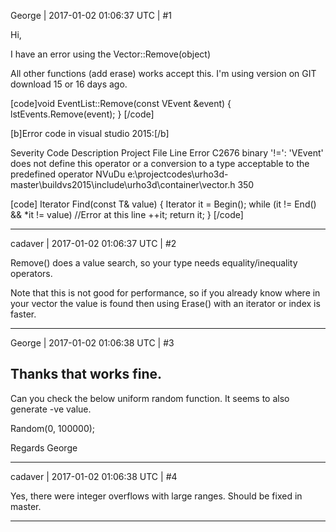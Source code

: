 George | 2017-01-02 01:06:37 UTC | #1

Hi, 

I have an error using the Vector::Remove(object)

All other functions (add erase) works accept this. I'm using version on GIT download 15 or 16 days ago.

[code]void EventList::Remove(const VEvent &event)
{
	lstEvents.Remove(event);
}
[/code]


[b]Error code in visual studio 2015:[/b]

Severity	Code	Description	Project	File	Line
Error	C2676	binary '!=': 'VEvent' does not define this operator or a conversion to a type acceptable to the predefined operator	NVuDu	e:\projectcodes\urho3d-master\buildvs2015\include\urho3d\container\vector.h	350

[code] Iterator Find(const T& value)
    {
        Iterator it = Begin();
        while (it != End() && *it != value)    //Error at this line
            ++it;
        return it;
    }
[/code]

-------------------------

cadaver | 2017-01-02 01:06:37 UTC | #2

Remove() does a value search, so your type needs equality/inequality operators.

Note that this is not good for performance, so if you already know where in your vector the value is found then using Erase() with an iterator or index is faster.

-------------------------

George | 2017-01-02 01:06:38 UTC | #3

Thanks that works fine.
---

Can you check the below uniform random function. It seems to also generate -ve value.

Random(0, 100000);

Regards
George

-------------------------

cadaver | 2017-01-02 01:06:38 UTC | #4

Yes, there were integer overflows with large ranges. Should be fixed in master.

-------------------------

